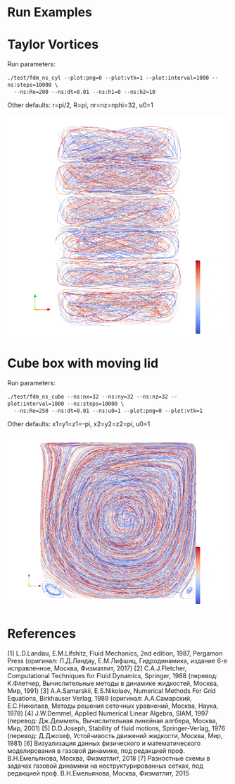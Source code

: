 # Run Examples

# Taylor Vortices
Run parameters:
```
./test/fdm_ns_cyl --plot:png=0 --plot:vtk=1 --plot:interval=1000 --ns:steps=10000 \
  --ns:Re=200 --ns:dt=0.01 --ns:h1=0 --ns:h2=10
```
Other defaults: r=pi/2, R=pi, nr=nz=nphi=32, u0=1

![Taylor](/img/taylor_200.png?raw=true)

# Cube box with moving lid
Run parameters:
```
./test/fdm_ns_cube --ns:nx=32 --ns:ny=32 --ns:nz=32 --plot:interval=1000 --ns:steps=10000 \
  --ns:Re=250 --ns:dt=0.01 --ns:u0=1 --plot:png=0 --plot:vtk=1
```
Other defaults: x1=y1=z1=-pi, x2=y2=z2=pi, u0=1

![Cube](/img/cube_250.png?raw=true)

# References
[1] L.D.Landau, E.M.Lifshitz, Fluid Mechanics, 2nd edition, 1987, Pergamon Press (оригинал: Л.Д.Ландау, Е.М.Лифшиц, Гидродинамика, издание 6-е исправленное, Москва, Физматлит, 2017)
[2] C.A.J.Fletcher, Computational Techniques for Fluid Dynamics, Springer, 1988 (перевод: К.Флетчер, Вычислительные методы в динамике жидкостей, Москва, Мир, 1991)
[3] A.A.Samarskii, E.S.Nikolaev, Numerical Methods For Grid Equations, Birkhauser Verlag, 1989 (оригинал: А.А.Самарский, Е.С.Николаев, Методы решения сеточных уравнений, Москва, Наука, 1978)
[4] J.W.Demmel, Applied Numerical Linear Algebra, SIAM, 1997 (перевод: Дж.Деммель, Вычислительная линейная алгбера, Москва, Мир, 2001)
[5] D.D.Joseph, Stability of fluid motions, Springer-Verlag, 1976 (перевод: Д.Джозеф, Устойчивость движений жидкости, Москва, Мир, 1981)
[6] Визуализация данных физического и математического моделирования в газовой динамике, под редакцией проф. В.Н.Емельянова, Москва, Физматлит, 2018
[7] Разностные схемы в задачах газовой динамики на неструктурированных сетках, под редакцией проф. В.Н.Емельянова, Москва, Физматлит, 2015
